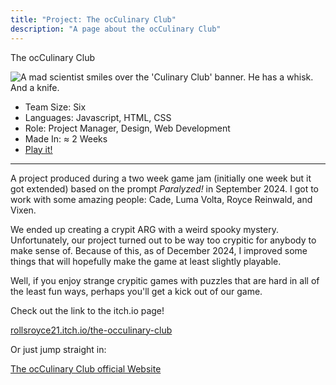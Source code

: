 ```yaml
---
title: "Project: The ocCulinary Club"
description: "A page about the ocCulinary Club"
---
```


<p class="white noTopMargin">The ocCulinary Club</p>

<img title="An almost official club of Hippocampus High School!" src="/images/occulinary-club/banner.png" alt="A mad scientist smiles over the 'Culinary Club' banner. He has a whisk. And a knife.">

<ul class="summary">
    <li>Team Size: Six</li>
    <li>Languages: Javascript, HTML, CSS</li>
    <li>Role: Project Manager, Design, Web Development</li>
    <li>Made In: &#8776; 2 Weeks</li>
    <li><a href="https://rollsroyce21.itch.io/the-occulinary-club">Play it!</a></li>
</ul>

---

A project produced during a two week game jam (initially one week but it got extended) based on the prompt <i>Paralyzed!</i> in September 2024. I got to work with some amazing people: Cade, Luma Volta, Royce Reinwald, and Vixen.

We ended up creating a crypit ARG with a weird spooky mystery. Unfortunately, our project turned out to be way too crypitic for anybody to make sense of. Because of this, as of December 2024, I improved some things that will hopefully make the game at least slightly playable.

Well, if you enjoy strange crypitic games with puzzles that are hard in all of the least fun ways, perhaps you'll get a kick out of our game.

Check out the link to the itch.io page!

<a href="https://rollsroyce21.itch.io/the-occulinary-club">rollsroyce21.itch.io/the-occulinary-club</a>

Or just jump straight in:

<a href="https://main--fabulous-sunflower-3e8bef.netlify.app">The ocCulinary Club official Website</a>
